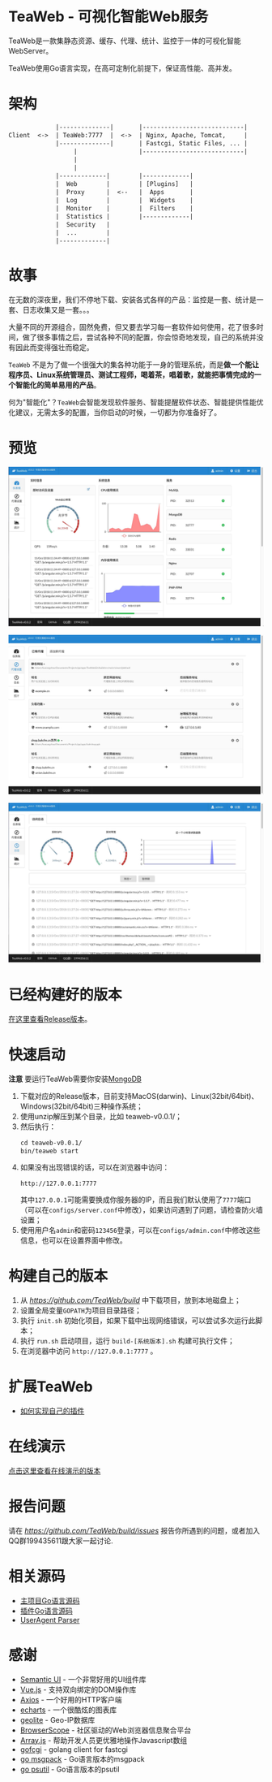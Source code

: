 # TeaWeb - 可视化智能Web服务
TeaWeb是一款集静态资源、缓存、代理、统计、监控于一体的可视化智能WebServer。

TeaWeb使用Go语言实现，在高可定制化前提下，保证高性能、高并发。

# 架构 
~~~
             |--------------|       |----------------------------| 
Client  <->  | TeaWeb:7777  |  <->  | Nginx, Apache, Tomcat,     |
             |--------------|       | Fastcgi, Static Files, ... |
                  |                 |----------------------------|
                  |
                  |
             |-------------|        |-------------|
             |  Web        |        | [Plugins]   | 
             |  Proxy      |  <--   |  Apps       |
             |  Log        |        |  Widgets    |
             |  Monitor    |        |  Filters    |
             |  Statistics |        |-------------|
             |  Security   |
             |  ...        |
             |-------------|
~~~

# 故事 
在无数的深夜里，我们不停地下载、安装各式各样的产品：监控是一套、统计是一套、日志收集又是一套。。。

大量不同的开源组合，固然免费，但又要去学习每一套软件如何使用，花了很多时间，做了很多事情之后，尝试各种不同的配置，你会惊奇地发现，自己的系统并没有因此而变得强壮而稳定。

`TeaWeb` 不是为了做一个很强大的集各种功能于一身的管理系统，而是**做一个能让程序员、Linux系统管理员、测试工程师，喝着茶，唱着歌，就能把事情完成的一个智能化的简单易用的产品**。

何为"智能化"？`TeaWeb`会智能发现软件服务、智能提醒软件状态、智能提供性能优化建议，无需太多的配置，当你启动的时候，一切都为你准备好了。

# 预览
![预览](./resources/screen-shot-1.jpg)

![预览](./resources/screen-shot-2.jpg)

![预览](./resources/screen-shot-3.jpg)

# 已经构建好的版本
[在这里查看Release版本](https://github.com/TeaWeb/build/releases)。

# 快速启动
**注意** 要运行TeaWeb需要你安装[MongoDB](https://www.mongodb.com/)

1. 下载对应的Release版本，目前支持MacOS(darwin)、Linux(32bit/64bit)、Windows(32bit/64bit)三种操作系统；
2. 使用unzip解压到某个目录，比如 teaweb-v0.0.1/；
3. 然后执行：
    ~~~shell
    cd teaweb-v0.0.1/
    bin/teaweb start
    ~~~
4. 如果没有出现错误的话，可以在浏览器中访问：
    ~~~
    http://127.0.0.1:7777
    ~~~
    其中`127.0.0.1`可能需要换成你服务器的IP，而且我们默认使用了`7777`端口（可以在`configs/server.conf`中修改），如果访问遇到了问题，请检查防火墙设置；
5. 使用用户名`admin`和密码`123456`登录，可以在`configs/admin.conf`中修改这些信息，也可以在设置界面中修改。

# 构建自己的版本    
1. 从 *https://github.com/TeaWeb/build* 中下载项目，放到本地磁盘上；
2. 设置全局变量`GOPATH`为项目目录路径；
3. 执行 `init.sh` 初始化项目，如果下载中出现网络错误，可以尝试多次运行此脚本；
4. 执行 `run.sh` 启动项目，运行 `build-[系统版本].sh` 构建可执行文件；
5. 在浏览器中访问 `http://127.0.0.1:7777` 。

# 扩展TeaWeb
* [如何实现自己的插件](https://github.com/TeaWeb/plugin)

# 在线演示
[点击这里查看在线演示的版本](http://meloy.cn:7777/)

# 报告问题
请在 *https://github.com/TeaWeb/build/issues* 报告你所遇到的问题，或者加入QQ群199435611跟大家一起讨论.

# 相关源码
* [主项目Go语言源码](https://github.com/TeaWeb/code)
* [插件Go语言源码](https://github.com/TeaWeb/plugin)
* [UserAgent Parser](https://github.com/TeaWeb/uaparser)

# 感谢
* [Semantic UI](https://semantic-ui.com) - 一个非常好用的UI组件库
* [Vue.js](https://cn.vuejs.org/) - 支持双向绑定的DOM操作库
* [Axios](https://github.com/axios/axios) - 一个好用的HTTP客户端
* [echarts](http://echarts.baidu.com/) - 一个很酷炫的图表库
* [geolite](https://dev.maxmind.com/geoip/legacy/geolite/) - Geo-IP数据库
* [BrowserScope](http://www.browserscope.org/) - 社区驱动的Web浏览器信息聚合平台
* [Array.js](https://github.com/iwind/Array.js) - 帮助开发人员更优雅地操作Javascript数组
* [gofcgi](https://github.com/iwind/gofcgi) - golang client for fastcgi
* [go msgpack](https://github.com/vmihailenco/msgpack) - Go语言版本的msgpack
* [go psutil](https://github.com/shirou/gopsutil) - Go语言版本的psutil
